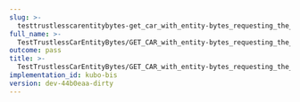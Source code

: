 ```yaml
---
slug: >-
  testtrustlesscarentitybytes-get_car_with_entity-bytes_requesting_the_first_byte_of_a_file_(accept_header)-body
full_name: >-
  TestTrustlessCarEntityBytes/GET_CAR_with_entity-bytes_requesting_the_first_byte_of_a_file_(Accept_Header)/Body
outcome: pass
title: >-
  TestTrustlessCarEntityBytes/GET_CAR_with_entity-bytes_requesting_the_first_byte_of_a_file_(Accept_Header)/Body
implementation_id: kubo-bis
version: dev-44b0eaa-dirty
---
```


